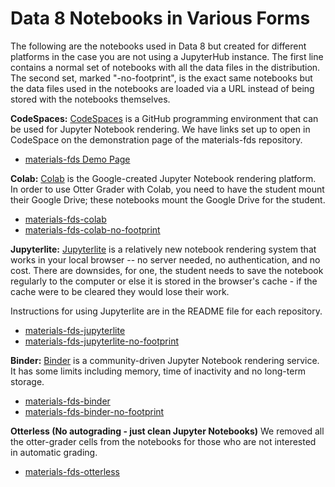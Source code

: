 # Data 8 Notebooks in Various Forms

The following are the notebooks used in Data 8 but created for different platforms in the case you are not using a JupyterHub instance. The first line contains a normal set of notebooks with all the data files in the distribution. The second set, marked "-no-footprint", is the exact same notebooks but the data files used in the notebooks are loaded via a URL instead of being stored with the notebooks themselves.

**CodeSpaces:** 
[CodeSpaces](https://github.com/features/codespaces/) is a GitHub programming environment that can be used for Jupyter Notebook rendering.  We have links set up to open in CodeSpace on the demonstration page of the materials-fds repository.
- [materials-fds Demo Page](https://www.data8.org/materials-fds/demo.html)


**Colab:** 
[Colab](https://colab.research.google.com/) is the Google-created Jupyter Notebook rendering platform. In order to use Otter Grader with Colab, you need to have the student mount their Google Drive; these notebooks mount the Google Drive for the student.
- [materials-fds-colab](https://github.com/data-8/materials-fds-colab)
- [materials-fds-colab-no-footprint](https://github.com/data-8/materials-fds-colab-no-footprint)

**Jupyterlite:** 
[Jupyterlite](https://jupyterlite.readthedocs.io/en/stable/) is a relatively new notebook rendering system that works in your local browser -- no server needed, no authentication, and no cost. There are downsides, for one, the student needs to save the notebook regularly to the computer or else it is stored in the browser's cache - if the cache were to be cleared they would lose their work.

Instructions for using Jupyterlite are in the README file for each repository.
- [materials-fds-jupyterlite](https://github.com/data-8/materials-fds-jupyterlite)
- [materials-fds-jupyterlite-no-footprint](https://github.com/data-8/materials-fds-jupyterlite-no-footprint)

**Binder:**
[Binder](https://mybinder.readthedocs.io/en/latest/index.html) is a community-driven Jupyter Notebook rendering service. It has some limits including memory, time of inactivity and no long-term storage. 

- [materials-fds-binder](https://github.com/data-8/materials-fds-binder)
- [materials-fds-binder-no-footprint](https://github.com/data-8/materials-fds-binder-no-footprint)

**Otterless (No autograding - just clean Jupyter Notebooks)**
We removed all the otter-grader cells from the notebooks for those who are not interested in automatic grading.
- [materials-fds-otterless](https://github.com/data-8/materials-fds-otterless/)